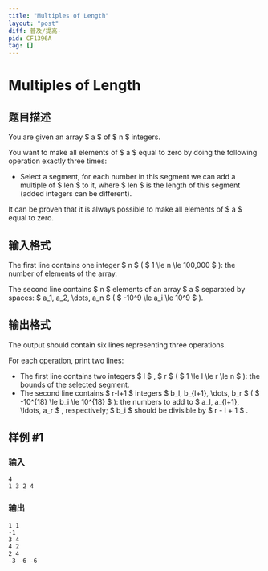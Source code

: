 ```yaml
---
title: "Multiples of Length"
layout: "post"
diff: 普及/提高-
pid: CF1396A
tag: []
---
```


# Multiples of Length

## 题目描述

You are given an array $ a $ of $ n $ integers.

You want to make all elements of $ a $ equal to zero by doing the following operation exactly three times:

- Select a segment, for each number in this segment we can add a multiple of $ len $ to it, where $ len $ is the length of this segment (added integers can be different).

It can be proven that it is always possible to make all elements of $ a $ equal to zero.

## 输入格式

The first line contains one integer $ n $ ( $ 1 \le n \le       100\,000 $ ): the number of elements of the array.

The second line contains $ n $ elements of an array $ a $ separated by spaces: $ a_1, a_2, \dots, a_n $ ( $ -10^9 \le a_i       \le 10^9 $ ).

## 输出格式

The output should contain six lines representing three operations.

For each operation, print two lines:

- The first line contains two integers $ l $ , $ r $ ( $ 1         \le l \le r \le n $ ): the bounds of the selected segment.
- The second line contains $ r-l+1 $ integers $ b_l,         b_{l+1}, \dots, b_r $ ( $ -10^{18} \le b_i \le 10^{18} $ ): the numbers to add to $ a_l, a_{l+1}, \ldots, a_r $ , respectively; $ b_i $ should be divisible by $ r - l + 1 $ .

## 样例 #1

### 输入

```
4
1 3 2 4
```

### 输出

```
1 1 
-1
3 4
4 2
2 4
-3 -6 -6
```

